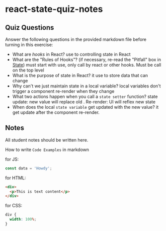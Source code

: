 # react-state-quiz-notes

## Quiz Questions

Answer the following questions in the provided markdown file before turning in this exercise:

- What are _hooks_ in React?
  use to controlling state in React
- What are the "Rules of Hooks"? (if necessary, re-read the "Pitfall" box in [State](https://react.dev/learn/state-a-components-memory))
  must start with use, only call by react or other hooks. Must be call on the top level
- What is the purpose of state in React?
  it use to store data that can change
- Why can't we just maintain state in a local variable?
  local variables don't trigger a component re-render when they change
- What two actions happen when you call a `state setter` function?
  state update: new value will replace old . Re-render: UI will reflex new state
- When does the local `state variable` get updated with the new value?
  it get update after the component re-render.

## Notes

All student notes should be written here.

How to write `Code Examples` in markdown

for JS:

```javascript
const data = 'Howdy';
```

for HTML:

```html
<div>
  <p>This is text content</p>
</div>
```

for CSS:

```css
div {
  width: 100%;
}
```
